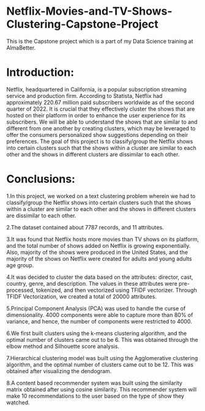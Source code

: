 # Netflix-Movies-and-TV-Shows-Clustering-Capstone-Project
This is the Capstone project which is a part of my Data Science training at AlmaBetter.

# Introduction:

Netflix, headquartered in California, is a popular subscription streaming service and production firm. According to Statista, Netflix had approximately 220.67 million paid subscribers worldwide as of the second quarter of 2022. It is crucial that they effectively cluster the shows that are hosted on their platform in order to enhance the user experience for its subscribers. We will be able to understand the shows that are similar to and different from one another by creating clusters, which may be leveraged to offer the consumers personalized show suggestions depending on their preferences. The goal of this project is to classify/group the Netflix shows into certain clusters such that the shows within a cluster are similar to each other and the shows in different clusters are dissimilar to each other.

# Conclusions: 

1.In this project, we worked on a text clustering problem wherein we had to classify/group the Netflix shows into certain clusters such that the shows within a cluster are similar to each other and the shows in different clusters are dissimilar to each other.

2.The dataset contained about 7787 records, and 11 attributes.

3.It was found that Netflix hosts more movies than TV shows on its platform, and the total number of shows added on Netflix is growing exponentially. Also, majority of the shows were produced in the United States, and the majority of the shows on Netflix were created for adults and young adults age group.

4.It was decided to cluster the data based on the attributes: director, cast, country, genre, and description. The values in these attributes were pre-processed, tokenized, and then vectorized using TFIDF vectorizer. Through TFIDF Vectorization, we created a total of 20000 attributes.

5.Principal Component Analysis (PCA) was used to handle the curse of dimensionality. 4000 components were able to capture more than 80% of variance, and hence, the number of components were restricted to 4000.

6.We first built clusters using the k-means clustering algorithm, and the optimal number of clusters came out to be 6. This was obtained through the elbow method and Silhouette score analysis.

7.Hierarchical clustering model was built using the Agglomerative clustering algorithm, and the optimal number of clusters came out to be 12. This was obtained after visualizing the dendogram.

8.A content based recommender system was built using the similarity matrix obtained after using cosine similarity. This recommender system will make 10 recommendations to the user based on the type of show they watched.
